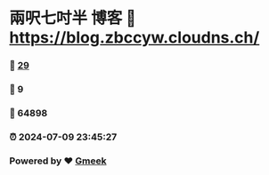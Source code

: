 # 兩呎七吋半 博客 :link: https://blog.zbccyw.cloudns.ch/ 
### :page_facing_up: [29](https://blog.zbccyw.cloudns.ch//tag.html) 
### :speech_balloon: 9 
### :hibiscus: 64898 
### :alarm_clock: 2024-07-09 23:45:27 
### Powered by :heart: [Gmeek](https://github.com/Meekdai/Gmeek)
